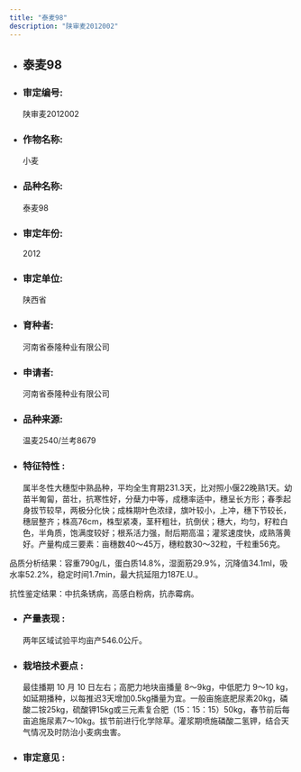 ```yaml
---
title: "泰麦98"
description: "陕审麦2012002"
---
```

* ## 泰麦98
* ###  审定编号:  
   陕审麦2012002

*  ### 作物名称:  
   小麦

*   ###  品种名称: 
    泰麦98

*   ### 审定年份: 
    2012

*   ### 审定单位:  
    陕西省

*   ### 育种者:  
    河南省泰隆种业有限公司

*   ### 申请者:  
    河南省泰隆种业有限公司

*   ### 品种来源:  
    温麦2540/兰考8679

*   ### 特征特性 : 
    属半冬性大穗型中熟品种，平均全生育期231.3天，比对照小偃22晚熟1天。幼苗半匍匐，苗壮，抗寒性好，分蘖力中等，成穗率适中，穗呈长方形；春季起身拔节较早，两极分化快；成株期叶色浓绿，旗叶较小，上冲，穗下节较长，穗层整齐；株高76cm，株型紧凑，茎秆粗壮，抗倒伏；穗大，均匀，籽粒白色，半角质，饱满度较好；根系活力强，耐后期高温；灌浆速度快，成熟落黄好。产量构成三要素：亩穗数40～45万，穗粒数30～32粒，千粒重56克。
品质分析结果：容重790g/L，蛋白质14.8%，湿面筋29.9%，沉降值34.1ml，吸水率52.2%，稳定时间1.7min，最大抗延阻力187E.U.。 
抗性鉴定结果：中抗条锈病，高感白粉病，抗赤霉病。


*   ### 产量表现 : 
    两年区域试验平均亩产546.0公斤。

*   ### 栽培技术要点 : 
    最佳播期 10 月 10 日左右；高肥力地块亩播量 8～9kg，中低肥力 9～10 kg，如延期播种，以每推迟3天增加0.5kg播量为宜。一般亩施底肥尿素20kg，磷酸二铵25kg，硫酸钾15kg或三元素复合肥（15：15：15）50kg，春节前后每亩追施尿素7～10kg。拔节前进行化学除草。灌浆期喷施磷酸二氢钾，结合天气情况及时防治小麦病虫害。

*   ### 审定意见 : 
    
